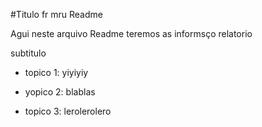 #Titulo fr mru Readme

Agui neste arquivo Readme teremos as informsço relatorio


subtitulo 

- topico 1: yiyiyiy

- yopico 2: blablas

- topico 3: lerolerolero
